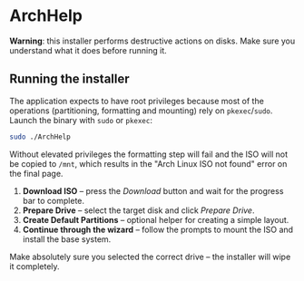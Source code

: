 # ArchHelp

**Warning**: this installer performs destructive actions on disks. Make sure
you understand what it does before running it.

## Running the installer

The application expects to have root privileges because most of the operations
(partitioning, formatting and mounting) rely on `pkexec`/`sudo`. Launch the
binary with `sudo` or `pkexec`:

```bash
sudo ./ArchHelp
```

Without elevated privileges the formatting step will fail and the ISO will not
be copied to `/mnt`, which results in the "Arch Linux ISO not found" error on
the final page.

1. **Download ISO** – press the *Download* button and wait for the progress
   bar to complete.
2. **Prepare Drive** – select the target disk and click *Prepare Drive*.
3. **Create Default Partitions** – optional helper for creating a simple
   layout.
4. **Continue through the wizard** – follow the prompts to mount the ISO and
   install the base system.

Make absolutely sure you selected the correct drive – the installer will wipe
it completely.

